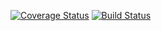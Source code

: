 [![Coverage Status](https://coveralls.io/repos/github/easyJsonApi/easyJsonApi/badge.svg?branch=master)](https://coveralls.io/github/easyJsonApi/easyJsonApi?branch=master)
[![Build Status](https://travis-ci.org/nbentoneves/immunohelper.svg?branch=master)](https://travis-ci.org/nbentoneves/immunohelper)
